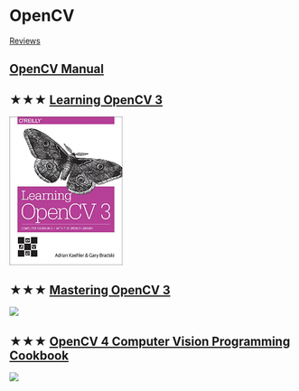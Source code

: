 # OpenCV
[Reviews](opencv.md)

## [OpenCV Manual](http://docs.opencv.org)

## ★★★ [Learning OpenCV 3](resources/9781491937990.md)
[<img src="covers/9781491937990.jpg" width="200"/>](resources/9781491937990.md)

## ★★★ [Mastering OpenCV 3](resources/9781786467171.md)
[<img src="covers/9781786467171.jpg" width="200"/>](resources/9781786467171.md)

## ★★★ [OpenCV 4 Computer Vision Programming Cookbook](resources/9781789340723.md)
[<img src="covers/9781789340723.jpg" width="200"/>](resources/9781789340723.md)

